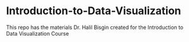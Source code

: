 # Introduction-to-Data-Visualization
This repo has the materials Dr. Halil Bisgin created for the Introduction to Data Visualization Course
